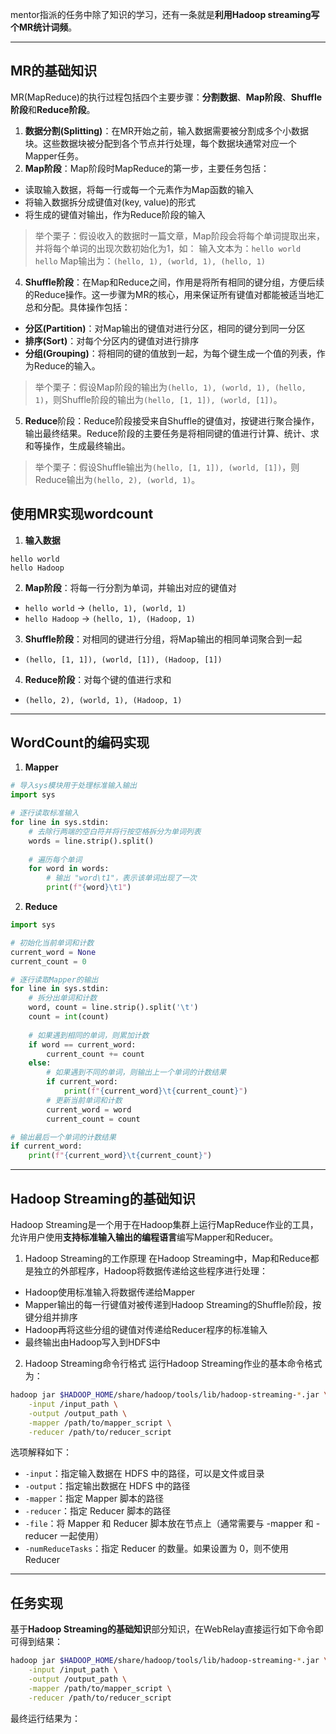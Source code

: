 mentor指派的任务中除了知识的学习，还有一条就是**利用Hadoop streaming写个MR统计词频**。

---

## MR的基础知识
MR(MapReduce)的执行过程包括四个主要步骤：**分割数据**、**Map阶段**、**Shuffle阶段**和**Reduce阶段**。
1. **数据分割(Splitting)**：在MR开始之前，输入数据需要被分割成多个小数据块。这些数据块被分配到各个节点并行处理，每个数据块通常对应一个Mapper任务。
3. **Map阶段**：Map阶段时MapReduce的第一步，主要任务包括：
- 读取输入数据，将每一行或每一个元素作为Map函数的输入
- 将输入数据拆分成键值对(key, value)的形式
- 将生成的键值对输出，作为Reduce阶段的输入
> 举个栗子：假设收入的数据时一篇文章，Map阶段会将每个单词提取出来，并将每个单词的出现次数初始化为1，如：
输入文本为：`hello world hello` 
Map输出为：`(hello, 1), (world, 1), (hello, 1)` 
4. **Shuffle阶段**：在Map和Reduce之间，作用是将所有相同的键分组，方便后续的Reduce操作。这一步骤为MR的核心，用来保证所有键值对都能被适当地汇总和分配。具体操作包括：
- **分区(Partition)**：对Map输出的键值对进行分区，相同的键分到同一分区
- **排序(Sort)**：对每个分区内的键值对进行排序
- **分组(Grouping)**：将相同的键的值放到一起，为每个键生成一个值的列表，作为Reduce的输入。
> 举个栗子：假设Map阶段的输出为`(hello, 1), (world, 1), (hello, 1)`，则Shuffle阶段的输出为`(hello, [1, 1]), (world, [1])`。
5. **Reduce**阶段：Reduce阶段接受来自Shuffle的键值对，按键进行聚合操作，输出最终结果。Reduce阶段的主要任务是将相同键的值进行计算、统计、求和等操作，生成最终输出。
> 举个栗子：假设Shuffle输出为`(hello, [1, 1]), (world, [1])`，则Reduce输出为`(hello, 2), (world, 1)`。

## 使用MR实现wordcount
1. **输入数据**
```plaintext
hello world
hello Hadoop
```
2. **Map阶段**：将每一行分割为单词，并输出对应的键值对
- `hello world` $\rightarrow$ `(hello, 1), (world, 1)`
- `hello Hadoop` $\rightarrow$ `(hello, 1), (Hadoop, 1)`
3. **Shuffle阶段**：对相同的键进行分组，将Map输出的相同单词聚合到一起
- `(hello, [1, 1]), (world, [1]), (Hadoop, [1])`
4. **Reduce阶段**：对每个键的值进行求和
- `(hello, 2), (world, 1), (Hadoop, 1)`

---

## WordCount的编码实现
1. **Mapper**
```python
# 导入sys模块用于处理标准输入输出
import sys

# 逐行读取标准输入
for line in sys.stdin:
    # 去除行两端的空白符并将行按空格拆分为单词列表
    words = line.strip().split()
    
    # 遍历每个单词
    for word in words:
        # 输出 "word\t1"，表示该单词出现了一次
        print(f"{word}\t1")
```
2. **Reduce**
```python
import sys

# 初始化当前单词和计数
current_word = None
current_count = 0

# 逐行读取Mapper的输出
for line in sys.stdin:
    # 拆分出单词和计数
    word, count = line.strip().split('\t')
    count = int(count)
    
    # 如果遇到相同的单词，则累加计数
    if word == current_word:
        current_count += count
    else:
        # 如果遇到不同的单词，则输出上一个单词的计数结果
        if current_word:
            print(f"{current_word}\t{current_count}")
        # 更新当前单词和计数
        current_word = word
        current_count = count

# 输出最后一个单词的计数结果
if current_word:
    print(f"{current_word}\t{current_count}")
```

---

## Hadoop Streaming的基础知识
Hadoop Streaming是一个用于在Hadoop集群上运行MapReduce作业的工具，允许用户使用**支持标准输入输出的编程语言**编写Mapper和Reducer。
1. Hadoop Streaming的工作原理
在Hadoop Streaming中，Map和Reduce都是独立的外部程序，Hadoop将数据传递给这些程序进行处理：
- Hadoop使用标准输入将数据传递给Mapper
- Mapper输出的每一行键值对被传递到Hadoop Streaming的Shuffle阶段，按键分组并排序
- Hadoop再将这些分组的键值对传递给Reducer程序的标准输入
- 最终输出由Hadoop写入到HDFS中
2. Hadoop Streaming命令行格式
运行Hadoop Streaming作业的基本命令格式为：
```bash
hadoop jar $HADOOP_HOME/share/hadoop/tools/lib/hadoop-streaming-*.jar \
    -input /input_path \
    -output /output_path \
    -mapper /path/to/mapper_script \
    -reducer /path/to/reducer_script
```
选项解释如下：
- `-input`：指定输入数据在 HDFS 中的路径，可以是文件或目录
- `-output`：指定输出数据在 HDFS 中的路径
- `-mapper`：指定 Mapper 脚本的路径
- `-reducer`：指定 Reducer 脚本的路径
- `-file`：将 Mapper 和 Reducer 脚本放在节点上（通常需要与 -mapper 和 -reducer 一起使用）
- `-numReduceTasks`：指定 Reducer 的数量。如果设置为 0，则不使用 Reducer

---

## 任务实现
基于**Hadoop Streaming的基础知识**部分知识，在WebRelay直接运行如下命令即可得到结果：
```bash
hadoop jar $HADOOP_HOME/share/hadoop/tools/lib/hadoop-streaming-*.jar \
    -input /input_path \
    -output /output_path \
    -mapper /path/to/mapper_script \
    -reducer /path/to/reducer_script
```
最终运行结果为：

